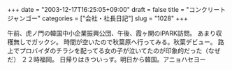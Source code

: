 +++
date = "2003-12-17T16:25:05+09:00"
draft = false
title = "コンクリートジャンゴー"
categories = ["会社・社長日記"]
slug = "1028"
+++

午前、虎ノ門の韓国中小企業振興公団、午後、霞ヶ関のiPARK訪問。
あまり収穫無しでガックシ。
時間が空いたので秋葉原へ行ってみる。秋葉デビュー。
路上でプロバイダのチラシを配ってる女の子が泣いてたのが印象的だった（なぜだ）
２２時福岡。
日帰りはきついっす。明日から韓国。アニョハセヨー
